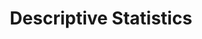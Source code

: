 ---
layout: default
title: Descriptive Statistics
index: 1
meta: This is all about descriptive statistics for the Stroop Effect in Psycology. All the data is taken from the csv file that is given for the project. There are 25 samples and various descriptive statistics values are calculated including most of the central tendencies and variabilties.
category: statistics
file: statistics.html
---